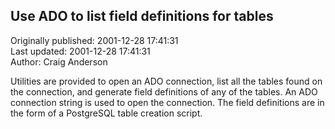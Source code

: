 ## Use ADO to list field definitions for tables  
Originally published: 2001-12-28 17:41:31  
Last updated: 2001-12-28 17:41:31  
Author: Craig Anderson  
  
Utilities are provided to open an ADO connection, list all the tables
found on the connection, and generate field definitions of any of
the tables.  An ADO connection string is used to open the connection.
The field definitions are in the form of a PostgreSQL table creation
script.